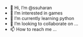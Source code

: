 - 👋 Hi, I’m @ssuharan
- 👀 I’m interested in games
- 🌱 I’m currently learning python 
- 💞️ I’m looking to collaborate on ...
- 📫 How to reach me ...

<!---
ssuharan/ssuharan is a ✨ special ✨ repository because its `README.md` (this file) appears on your GitHub profile.
You can click the Preview link to take a look at your changes.
--->
